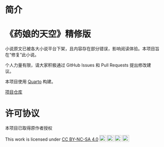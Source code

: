 # 简介

# 《药娘的天空》精修版

小说原文已被各大小说平台下架，且内容存在部分错误，影响阅读体验。本项目旨在“修复”此小说。

个人力量有限，请大家积极通过 GitHub Issues 和 Pull Requests 提出修改建议。

本项目使用 [Quarto](https://quarto.org) 构建。

[项目仓库](https://github.com/yndtk/YaoNiangDeTianKong-Fix)

# 许可协议

本项目已取得原作者授权

<p xmlns:cc="http://creativecommons.org/ns#" >This work is licensed under <a href="http://creativecommons.org/licenses/by-nc-sa/4.0/?ref=chooser-v1" target="_blank" rel="license noopener noreferrer" style="display:inline-block;">CC BY-NC-SA 4.0<img style="height:22px!important;margin-left:3px;vertical-align:text-bottom;" src="https://mirrors.creativecommons.org/presskit/icons/cc.svg?ref=chooser-v1"><img style="height:22px!important;margin-left:3px;vertical-align:text-bottom;" src="https://mirrors.creativecommons.org/presskit/icons/by.svg?ref=chooser-v1"><img style="height:22px!important;margin-left:3px;vertical-align:text-bottom;" src="https://mirrors.creativecommons.org/presskit/icons/nc.svg?ref=chooser-v1"><img style="height:22px!important;margin-left:3px;vertical-align:text-bottom;" src="https://mirrors.creativecommons.org/presskit/icons/sa.svg?ref=chooser-v1"></a></p>